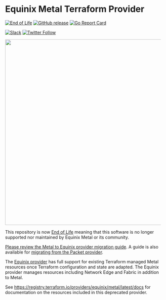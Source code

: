 # Equinix Metal Terraform Provider

[![End of Life](https://img.shields.io/badge/Stability-EndOfLife-black.svg)](end-of-life-statement.md#end-of-life-statements)
[![GitHub release](https://img.shields.io/github/release/equinix/terraform-provider-metal/all.svg?style=flat-square)](https://github.com/equinix/terraform-provider-metal/releases)
[![Go Report Card](https://goreportcard.com/badge/github.com/equinix/terraform-provider-metal)](https://goreportcard.com/report/github.com/equinix/terraform-provider-metal)

[![Slack](https://slack.equinixmetal.com/badge.svg)](https://slack.equinixmetal.com)
[![Twitter Follow](https://img.shields.io/twitter/follow/equinixmetal.svg?style=social&label=Follow)](https://twitter.com/intent/follow?screen_name=equinixmetal)

<img src="https://metal.equinix.com/metal/images/logo/equinix-metal-full.svg" width="600px">

This repository is now [End of Life](https://github.com/equinix-labs/equinix-labs/blob/main/end-of-life-statement.md) meaning that this software is no longer supported nor maintained by Equinix Metal or its community.

[Please review the Metal to Equinix provider migration guide](https://registry.terraform.io/providers/equinix/equinix/latest/docs/guides/migration_guide_equinix_metal). A guide is also available for [migrating from the Packet provider](https://registry.terraform.io/providers/equinix/equinix/latest/docs/guides/migration_guide_packet).

The [Equinix provider](https://registry.terraform.io/providers/equinix/equinix/latest/docs) has full support for existing Terraform managed Metal resources once Terraform configuration and state are adapted.  The Equinix provider manages resources including Network Edge and Fabric in addition to Metal.

See <https://registry.terraform.io/providers/equinix/metal/latest/docs> for documentation on the resources included in this deprecated provider.
